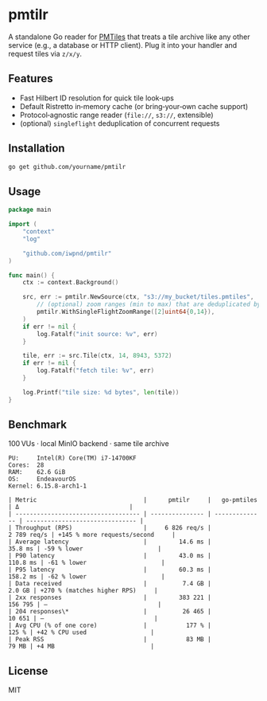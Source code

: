 # pmtilr

A standalone Go reader for [PMTiles](https://github.com/protomaps/PMTiles) that treats a tile archive like any other service (e.g., a database or HTTP client). Plug it into your handler and request tiles via `z/x/y`.

## Features

* Fast Hilbert ID resolution for quick tile look‑ups
* Default Ristretto in‑memory cache (or bring‑your‑own cache support)
* Protocol‑agnostic range reader (`file://`, `s3://`, extensible)
* (optional) `singleflight` deduplication of concurrent requests

## Installation

```bash
go get github.com/yourname/pmtilr
```

## Usage

```go
package main

import (
    "context"
    "log"

    "github.com/iwpnd/pmtilr"
)

func main() {
    ctx := context.Background()

    src, err := pmtilr.NewSource(ctx, "s3://my_bucket/tiles.pmtiles",
        // (optional) zoom ranges (min to max) that are deduplicated by singleflight
        pmtilr.WithSingleFlightZoomRange([2]uint64{0,14}),
    )
    if err != nil {
        log.Fatalf("init source: %v", err)
    }

    tile, err := src.Tile(ctx, 14, 8943, 5372)
    if err != nil {
        log.Fatalf("fetch tile: %v", err)
    }

    log.Printf("tile size: %d bytes", len(tile))
}
```

## Benchmark

100 VUs · local MinIO backend · same tile archive

```
PU:     Intel(R) Core(TM) i7-14700KF
Cores:  28
RAM:    62.6 GiB
OS:     EndeavourOS
Kernel: 6.15.8-arch1-1

| Metric                              |      pmtilr     |   go‑pmtiles   | Δ                               |
| ----------------------------------- | --------------- | -------------- | ------------------------------- |
| Throughput (RPS)                    |     6 826 req/s |    2 789 req/s | +145 % more requests/second     |
| Average latency                     |         14.6 ms |        35.8 ms | ‑59 % lower                     |
| P90 latency                         |         43.0 ms |       110.8 ms | ‑61 % lower                     |
| P95 latency                         |         60.3 ms |       158.2 ms | ‑62 % lower                     |
| Data received                       |          7.4 GB |         2.0 GB | +270 % (matches higher RPS)     |
| 2xx responses                       |         383 221 |        156 795 | —                               |
| 204 responses\*                     |          26 465 |         10 651 | —                               |
| Avg CPU (% of one core)             |           177 % |          125 % | +42 % CPU used                  |
| Peak RSS                            |           83 MB |          79 MB | +4 MB                           |
```





## License

MIT


